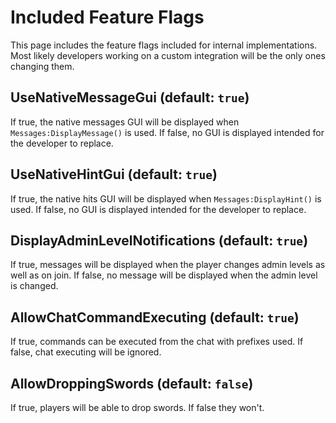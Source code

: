 # Included Feature Flags
This page includes the feature flags included for internal
implementations. Most likely developers working on a custom
integration will be the only ones changing them.

## UseNativeMessageGui (default: `true`)
If true, the native messages GUI will be displayed when
`Messages:DisplayMessage()` is used. If false, no GUI
is displayed intended for the developer to replace.

## UseNativeHintGui (default: `true`)
If true, the native hits GUI will be displayed when
`Messages:DisplayHint()` is used. If false, no GUI
is displayed intended for the developer to replace.

## DisplayAdminLevelNotifications (default: `true`)
If true, messages will be displayed when the player
changes admin levels as well as on join. If false, no
message will be displayed when the admin level is changed.

## AllowChatCommandExecuting (default: `true`)
If true, commands can be executed from the chat with
prefixes used. If false, chat executing will be ignored.

## AllowDroppingSwords (default: `false`)
If true, players will be able to drop swords. 
If false they won't.
